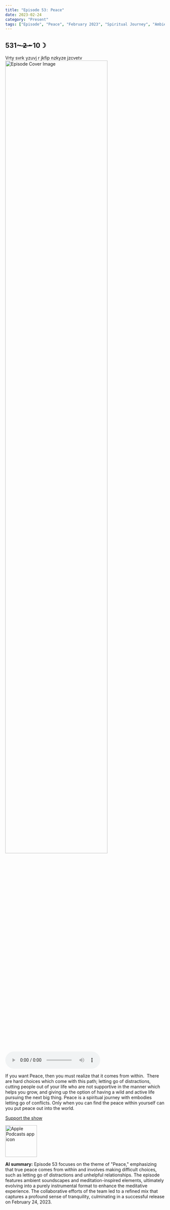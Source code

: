 ```yaml
---
title: "Episode 53: Peace"
date: 2023-02-24
category: "Present"
tags: ["Episode", "Peace", "February 2023", "Spiritual Journey", "Ambient Soundscapes", "Meditation", "Inner Peace", "Binaural Beats", "Nature Sounds", "Crystal Singing Bowls", "Instrumental", "Music Production", "Team Collaboration", "Quality Check"]
---
```

## 531~ ̶2̶ ̶~10☽
Vrty svrk yzuvj r jkfip nzkyze jzcvetv
<img src="https://artwork.captivate.fm/9857a0d1-b906-41da-8dfb-b4c03c63bd64/60854458c4d1acdf4e1c2f79c4137142d85d78e379bdafbd69bd34c85f5819ad.jpg" alt="Episode Cover Image" width=80%/>
<audio controls>
  <source src="https://podcasts.captivate.fm/media/15982a97-0efd-48d9-ae80-0467dc49cbdf/12322679-episode-53.mp3" type="audio/mpeg">
  Your browser does not support the audio element.
</audio>

<p>If you want Peace, then you must realize that it comes from within.  There are hard choices which come with this path; letting go of distractions, cutting people out of your life who are not supportive in the manner which helps you grow, and giving up the option of having a wild and active life pursuing the next big thing. Peace is a spiritual journey with embodies letting go of conflicts. Only when you can find the peace within yourself can you put peace out into the world. </p><a rel="payment" href="https://www.paypal.com/donate/?hosted_button_id=WX3GRUK5BHJLS">Support the show</a>

<a href="https://podcasts.apple.com/us/podcast/living-room-music/id1608791560?tscg=30200&itsct=podcast_box_appicon&ls=1&mttnsubad=1608791560" style="display: inline-block;"><img src="https://toolbox.marketingtools.apple.com/api/v2/badges/app-icon-podcasts/standard/en-us" alt="Apple Podcasts app icon" style="width: 100px; height: 100px; vertical-align: middle; object-fit: contain;" /></a>
    
**AI summary:** Episode 53 focuses on the theme of "Peace," emphasizing that true peace comes from within and involves making difficult choices, such as letting go of distractions and unhelpful relationships. The episode features ambient soundscapes and meditation-inspired elements, ultimately evolving into a purely instrumental format to enhance the meditative experience. The collaborative efforts of the team led to a refined mix that captures a profound sense of tranquility, culminating in a successful release on February 24, 2023.